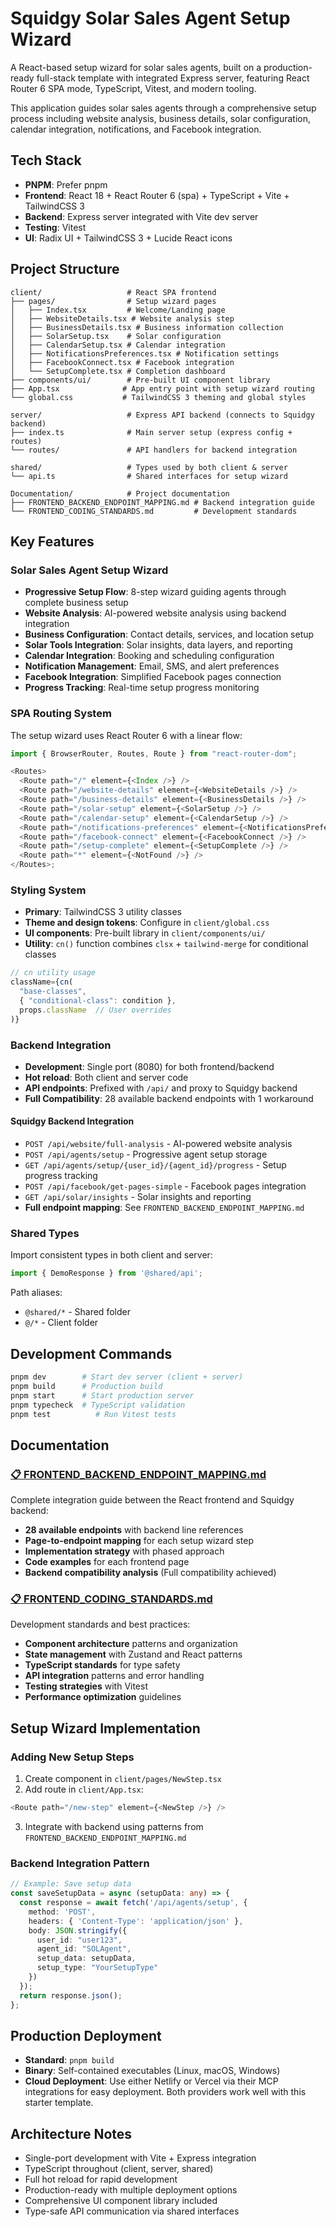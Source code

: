 # Squidgy Solar Sales Agent Setup Wizard

A React-based setup wizard for solar sales agents, built on a production-ready full-stack template with integrated Express server, featuring React Router 6 SPA mode, TypeScript, Vitest, and modern tooling.

This application guides solar sales agents through a comprehensive setup process including website analysis, business details, solar configuration, calendar integration, notifications, and Facebook integration.

## Tech Stack

- **PNPM**: Prefer pnpm
- **Frontend**: React 18 + React Router 6 (spa) + TypeScript + Vite + TailwindCSS 3
- **Backend**: Express server integrated with Vite dev server
- **Testing**: Vitest
- **UI**: Radix UI + TailwindCSS 3 + Lucide React icons

## Project Structure

```
client/                   # React SPA frontend
├── pages/                # Setup wizard pages
│   ├── Index.tsx         # Welcome/Landing page
│   ├── WebsiteDetails.tsx # Website analysis step
│   ├── BusinessDetails.tsx # Business information collection
│   ├── SolarSetup.tsx    # Solar configuration
│   ├── CalendarSetup.tsx # Calendar integration
│   ├── NotificationsPreferences.tsx # Notification settings
│   ├── FacebookConnect.tsx # Facebook integration
│   └── SetupComplete.tsx # Completion dashboard
├── components/ui/        # Pre-built UI component library
├── App.tsx              # App entry point with setup wizard routing
└── global.css           # TailwindCSS 3 theming and global styles

server/                   # Express API backend (connects to Squidgy backend)
├── index.ts              # Main server setup (express config + routes)
└── routes/               # API handlers for backend integration

shared/                   # Types used by both client & server
└── api.ts                # Shared interfaces for setup wizard

Documentation/            # Project documentation
├── FRONTEND_BACKEND_ENDPOINT_MAPPING.md # Backend integration guide
└── FRONTEND_CODING_STANDARDS.md         # Development standards
```

## Key Features

### Solar Sales Agent Setup Wizard
- **Progressive Setup Flow**: 8-step wizard guiding agents through complete business setup
- **Website Analysis**: AI-powered website analysis using backend integration
- **Business Configuration**: Contact details, services, and location setup
- **Solar Tools Integration**: Solar insights, data layers, and reporting
- **Calendar Integration**: Booking and scheduling configuration
- **Notification Management**: Email, SMS, and alert preferences
- **Facebook Integration**: Simplified Facebook pages connection
- **Progress Tracking**: Real-time setup progress monitoring

### SPA Routing System

The setup wizard uses React Router 6 with a linear flow:

```typescript
import { BrowserRouter, Routes, Route } from "react-router-dom";

<Routes>
  <Route path="/" element={<Index />} />
  <Route path="/website-details" element={<WebsiteDetails />} />
  <Route path="/business-details" element={<BusinessDetails />} />
  <Route path="/solar-setup" element={<SolarSetup />} />
  <Route path="/calendar-setup" element={<CalendarSetup />} />
  <Route path="/notifications-preferences" element={<NotificationsPreferences />} />
  <Route path="/facebook-connect" element={<FacebookConnect />} />
  <Route path="/setup-complete" element={<SetupComplete />} />
  <Route path="*" element={<NotFound />} />
</Routes>;
```

### Styling System

- **Primary**: TailwindCSS 3 utility classes
- **Theme and design tokens**: Configure in `client/global.css` 
- **UI components**: Pre-built library in `client/components/ui/`
- **Utility**: `cn()` function combines `clsx` + `tailwind-merge` for conditional classes

```typescript
// cn utility usage
className={cn(
  "base-classes",
  { "conditional-class": condition },
  props.className  // User overrides
)}
```

### Backend Integration

- **Development**: Single port (8080) for both frontend/backend
- **Hot reload**: Both client and server code
- **API endpoints**: Prefixed with `/api/` and proxy to Squidgy backend
- **Full Compatibility**: 28 available backend endpoints with 1 workaround

#### Squidgy Backend Integration
- `POST /api/website/full-analysis` - AI-powered website analysis
- `POST /api/agents/setup` - Progressive agent setup storage
- `GET /api/agents/setup/{user_id}/{agent_id}/progress` - Setup progress tracking
- `POST /api/facebook/get-pages-simple` - Facebook pages integration
- `GET /api/solar/insights` - Solar insights and reporting
- **Full endpoint mapping**: See `FRONTEND_BACKEND_ENDPOINT_MAPPING.md`  

### Shared Types
Import consistent types in both client and server:
```typescript
import { DemoResponse } from '@shared/api';
```

Path aliases:
- `@shared/*` - Shared folder
- `@/*` - Client folder

## Development Commands

```bash
pnpm dev        # Start dev server (client + server)
pnpm build      # Production build
pnpm start      # Start production server
pnpm typecheck  # TypeScript validation
pnpm test          # Run Vitest tests
```

## Documentation

### [📋 FRONTEND_BACKEND_ENDPOINT_MAPPING.md](FRONTEND_BACKEND_ENDPOINT_MAPPING.md)
Complete integration guide between the React frontend and Squidgy backend:
- **28 available endpoints** with backend line references
- **Page-to-endpoint mapping** for each setup wizard step
- **Implementation strategy** with phased approach
- **Code examples** for each frontend page
- **Backend compatibility analysis** (Full compatibility achieved)

### [📋 FRONTEND_CODING_STANDARDS.md](FRONTEND_CODING_STANDARDS.md)  
Development standards and best practices:
- **Component architecture** patterns and organization
- **State management** with Zustand and React patterns
- **TypeScript standards** for type safety
- **API integration** patterns and error handling
- **Testing strategies** with Vitest
- **Performance optimization** guidelines

## Setup Wizard Implementation

### Adding New Setup Steps
1. Create component in `client/pages/NewStep.tsx`
2. Add route in `client/App.tsx`:
```typescript
<Route path="/new-step" element={<NewStep />} />
```
3. Integrate with backend using patterns from `FRONTEND_BACKEND_ENDPOINT_MAPPING.md`

### Backend Integration Pattern
```typescript
// Example: Save setup data
const saveSetupData = async (setupData: any) => {
  const response = await fetch('/api/agents/setup', {
    method: 'POST',
    headers: { 'Content-Type': 'application/json' },
    body: JSON.stringify({
      user_id: "user123",
      agent_id: "SOLAgent",
      setup_data: setupData,
      setup_type: "YourSetupType"
    })
  });
  return response.json();
};
```

## Production Deployment

- **Standard**: `pnpm build`
- **Binary**: Self-contained executables (Linux, macOS, Windows)
- **Cloud Deployment**: Use either Netlify or Vercel via their MCP integrations for easy deployment. Both providers work well with this starter template.

## Architecture Notes

- Single-port development with Vite + Express integration
- TypeScript throughout (client, server, shared)
- Full hot reload for rapid development
- Production-ready with multiple deployment options
- Comprehensive UI component library included
- Type-safe API communication via shared interfaces
